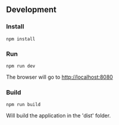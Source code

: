 ## Development
### Install
```
npm install
```
### Run
```
npm run dev
```
The browser will go to [http://localhost:8080](http://localhost:8080)

### Build
```
npm run build
```

Will build the application in the 'dist' folder.
